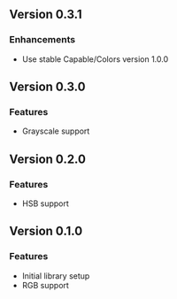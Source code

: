## Version 0.3.1
### Enhancements
* Use stable Capable/Colors version 1.0.0

## Version 0.3.0
### Features
* Grayscale support

## Version 0.2.0
### Features
* HSB support

## Version 0.1.0
### Features
* Initial library setup
* RGB support
